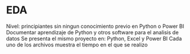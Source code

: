 # EDA
Nivel: principiantes sin ningun conocimiento previo en Python o Power BI
Documentar aprendizaje de Python y otros software para el analisis de datos 
Se presenta el mismo proyecto en: Python, Excel y Power BI
Cada uno de los archivos muestra el tiempo en el que se realizo
